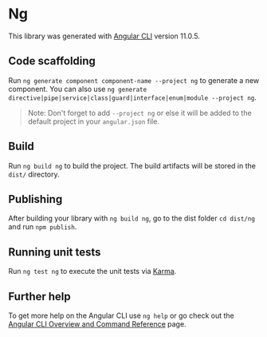 # Ng

This library was generated with [Angular CLI](https://github.com/angular/angular-cli) version 11.0.5.

## Code scaffolding

Run `ng generate component component-name --project ng` to generate a new component. You can also use `ng generate directive|pipe|service|class|guard|interface|enum|module --project ng`.
> Note: Don't forget to add `--project ng` or else it will be added to the default project in your `angular.json` file. 

## Build

Run `ng build ng` to build the project. The build artifacts will be stored in the `dist/` directory.

## Publishing

After building your library with `ng build ng`, go to the dist folder `cd dist/ng` and run `npm publish`.

## Running unit tests

Run `ng test ng` to execute the unit tests via [Karma](https://karma-runner.github.io).

## Further help

To get more help on the Angular CLI use `ng help` or go check out the [Angular CLI Overview and Command Reference](https://angular.io/cli) page.
